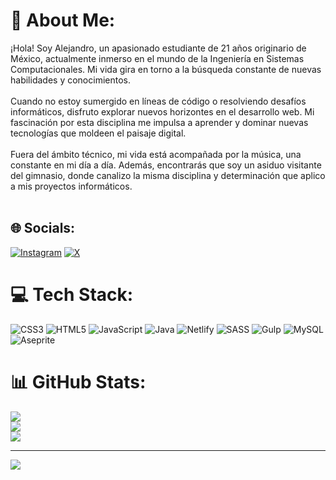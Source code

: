 # 💫 About Me:
¡Hola! Soy Alejandro, un apasionado estudiante de 21 años originario de México, actualmente inmerso en el mundo de la Ingeniería en Sistemas Computacionales. Mi vida gira en torno a la búsqueda constante de nuevas habilidades y conocimientos.<br><br>Cuando no estoy sumergido en líneas de código o resolviendo desafíos informáticos, disfruto explorar nuevos horizontes en el desarrollo web. Mi fascinación por esta disciplina me impulsa a aprender y dominar nuevas tecnologías que moldeen el paisaje digital.<br><br>Fuera del ámbito técnico, mi vida está acompañada por la música, una constante en mi día a día. Además, encontrarás que soy un asiduo visitante del gimnasio, donde canalizo la misma disciplina y determinación que aplico a mis proyectos informáticos.<br><br>


## 🌐 Socials:
[![Instagram](https://img.shields.io/badge/Instagram-%23E4405F.svg?logo=Instagram&logoColor=white)](https://instagram.com/alex_ep11) [![X](https://img.shields.io/badge/X-black.svg?logo=X&logoColor=white)](https://x.com/AlexEP_11) 

# 💻 Tech Stack:
![CSS3](https://img.shields.io/badge/css3-%231572B6.svg?style=for-the-badge&logo=css3&logoColor=white) ![HTML5](https://img.shields.io/badge/html5-%23E34F26.svg?style=for-the-badge&logo=html5&logoColor=white) ![JavaScript](https://img.shields.io/badge/javascript-%23323330.svg?style=for-the-badge&logo=javascript&logoColor=%23F7DF1E) ![Java](https://img.shields.io/badge/java-%23ED8B00.svg?style=for-the-badge&logo=openjdk&logoColor=white) ![Netlify](https://img.shields.io/badge/netlify-%23000000.svg?style=for-the-badge&logo=netlify&logoColor=#00C7B7) ![SASS](https://img.shields.io/badge/SASS-hotpink.svg?style=for-the-badge&logo=SASS&logoColor=white) ![Gulp](https://img.shields.io/badge/GULP-%23CF4647.svg?style=for-the-badge&logo=gulp&logoColor=white) ![MySQL](https://img.shields.io/badge/mysql-%2300000f.svg?style=for-the-badge&logo=mysql&logoColor=white) ![Aseprite](https://img.shields.io/badge/Aseprite-FFFFFF?style=for-the-badge&logo=Aseprite&logoColor=#7D929E)
# 📊 GitHub Stats:
![](https://github-readme-stats.vercel.app/api?username=AlexEP11&theme=dark&hide_border=false&include_all_commits=false&count_private=false)<br/>
![](https://github-readme-streak-stats.herokuapp.com/?user=AlexEP11&theme=dark&hide_border=false)<br/>
![](https://github-readme-stats.vercel.app/api/top-langs/?username=AlexEP11&theme=dark&hide_border=false&include_all_commits=false&count_private=false&layout=compact)

---
[![](https://visitcount.itsvg.in/api?id=AlexEP11&icon=1&color=12)](https://visitcount.itsvg.in)

<!-- Proudly created with GPRM ( https://gprm.itsvg.in ) -->
